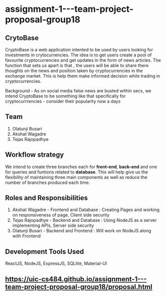 # assignment-1---team-project-proposal-group18


## CrytoBase 

CryptoBase is a web application intented to be used by users looking for investments in crytocurrencies. The idea is to get users create a pool of favourite cryptocurrencies and get updates in the form of news articles. The function that sets us apart is that , the users will be able to share there thoughts on the news and position taken by cryptocurrencies in the exchange market. This is help them make informed decision while trading in cryptocurrencies.

Background - As on social media false news are busted within secs, we intend CryptoBase to be something like that specifically for cryptocurrrencies - consider their popularity now a days  

## Team

1. Olatunji Busari 
2. Akshat Wagadre
3. Tejas Rajopadhye


## Workflow strategy 

 We intend to create three branches each for **front-end**, **back-end** and one for queries and funtions related to **database**. This will help give us the flexibility of maintaining three main components as well as reduce the number of branches produced each time. 

 ## Roles and Responsibilities

 1. Akshat Wagadre - Frontend and Database : Creating Pages and working on responsiveness of page, Client side security
 2. Tejas Rajopadhye - Backend and Database : Using NodeJS as a server implementing APIs, Server side security 
 3. Olatunji Busari - Backend and Frontend : Will work on NodeJS along with Frontend 

 ## Development Tools Used

 ReactJS, NodeJS, ExpressJS, SQLlite, Material-UI

 ## https://uic-cs484.github.io/assignment-1---team-project-proposal-group18/proposal.html 




